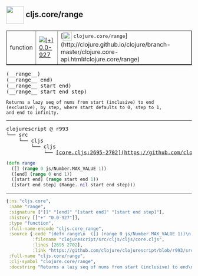 ## <img width="48px" valign="middle" src="http://i.imgur.com/Hi20huC.png"> cljs.core/range

 <table border="1">
<tr>
<td>function</td>
<td><a href="https://github.com/cljsinfo/api-refs/tree/0.0-927"><img valign="middle" alt="[+] 0.0-927" src="https://img.shields.io/badge/+-0.0--927-lightgrey.svg"></a> </td>
<td>
[<img height="24px" valign="middle" src="http://i.imgur.com/1GjPKvB.png"> <samp>clojure.core/range</samp>](http://clojure.github.io/clojure/branch-master/clojure.core-api.html#clojure.core/range)
</td>
</tr>
</table>

 <samp>
(__range__)<br>
(__range__ end)<br>
(__range__ start end)<br>
(__range__ start end step)<br>
</samp>

```
Returns a lazy seq of nums from start (inclusive) to end
(exclusive), by step, where start defaults to 0, step to 1,
and end to infinity.
```

---

 <pre>
clojurescript @ r993
└── src
    └── cljs
        └── cljs
            └── <ins>[core.cljs:2695-2702](https://github.com/clojure/clojurescript/blob/r993/src/cljs/cljs/core.cljs#L2695-L2702)</ins>
</pre>

```clj
(defn range
  ([] (range 0 js/Number.MAX_VALUE 1))
  ([end] (range 0 end 1))
  ([start end] (range start end 1))
  ([start end step] (Range. nil start end step)))
```


---

```clj
{:ns "cljs.core",
 :name "range",
 :signature ["[]" "[end]" "[start end]" "[start end step]"],
 :history [["+" "0.0-927"]],
 :type "function",
 :full-name-encode "cljs.core_range",
 :source {:code "(defn range\n  ([] (range 0 js/Number.MAX_VALUE 1))\n  ([end] (range 0 end 1))\n  ([start end] (range start end 1))\n  ([start end step] (Range. nil start end step)))",
          :filename "clojurescript/src/cljs/cljs/core.cljs",
          :lines [2695 2702],
          :link "https://github.com/clojure/clojurescript/blob/r993/src/cljs/cljs/core.cljs#L2695-L2702"},
 :full-name "cljs.core/range",
 :clj-symbol "clojure.core/range",
 :docstring "Returns a lazy seq of nums from start (inclusive) to end\n(exclusive), by step, where start defaults to 0, step to 1,\nand end to infinity."}

```
